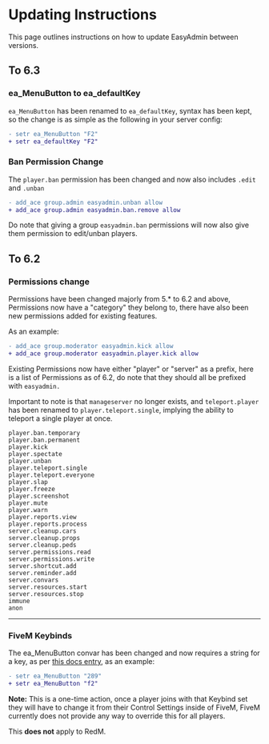 # Updating Instructions

This page outlines instructions on how to update EasyAdmin between versions.


## To 6.3

### ea_MenuButton to ea_defaultKey

`ea_MenuButton` has been renamed to `ea_defaultKey`, syntax has been kept, so the change is as simple as the following in your server config:

```diff
- setr ea_MenuButton "F2"
+ setr ea_defaultKey "F2"
```


### Ban Permission Change

The `player.ban` permission has been changed and now also includes `.edit` and `.unban`

```diff
- add_ace group.admin easyadmin.unban allow
+ add_ace group.admin easyadmin.ban.remove allow
```

Do note that giving a group `easyadmin.ban` permissions will now also give them permission to edit/unban players.



## To 6.2

### Permissions change

Permissions have been changed majorly from 5.* to 6.2 and above, Permissions now have a "category" they belong to, there have also been new permissions added for existing features.

As an example:

```diff
- add_ace group.moderator easyadmin.kick allow
+ add_ace group.moderator easyadmin.player.kick allow
```

Existing Permissions now have either "player" or "server" as a prefix, here is a list of Permissions as of 6.2, do note that they should all be prefixed with `easyadmin.`

Important to note is that `manageserver` no longer exists, and `teleport.player` has been renamed to `player.teleport.single`, implying the ability to teleport a single player at once.


```
player.ban.temporary
player.ban.permanent
player.kick
player.spectate
player.unban
player.teleport.single
player.teleport.everyone
player.slap
player.freeze
player.screenshot
player.mute
player.warn
player.reports.view
player.reports.process
server.cleanup.cars
server.cleanup.props
server.cleanup.peds
server.permissions.read
server.permissions.write
server.shortcut.add
server.reminder.add
server.convars
server.resources.start
server.resources.stop
immune
anon
```

___

### FiveM Keybinds

The ea_MenuButton convar has been changed and now requires a string for a key, as per [this docs entry](https://docs.fivem.net/docs/game-references/input-mapper-parameter-ids/keyboard/), as an example:

```diff
- setr ea_MenuButton "289"
+ setr ea_MenuButton "f2"
```

**Note:** This is a one-time action, once a player joins with that Keybind set they will have to change it from their Control Settings inside of FiveM, FiveM currently does not provide any way to override this for all players.

This **does not** apply to RedM.
